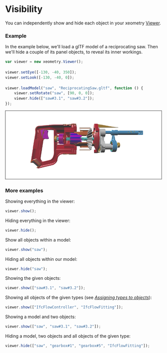 # Visibility

You can independently show and hide each object in your xeometry [Viewer](http://xeolabs.com/xeometry/docs/#viewer).

### Example

In the example below, we'll load a glTF model of a reciprocating saw. Then we'll hide a couple of its panel objects, to reveal its inner workings.

```javascript
var viewer = new xeometry.Viewer();

viewer.setEye([-130, -40, 350]);
viewer.setLook([-130, -40, 0]);

viewer.loadModel("saw", "ReciprocatingSaw.gltf", function () {
    viewer.setRotate("saw", [90, 0, 0]);
    viewer.hide(["saw#3.1", "saw#3.2"]);
});
```

[![](assets/visibility.png)](http://xeolabs.com/xeometry/examples/#guidebook_visibility)

### More examples

Showing everything in the viewer:

```javascript
viewer.show();
```

Hiding everything in the viewer:

```javascript
viewer.hide();
```

Show all objects within a model:

```javascript
viewer.show("saw");
```

Hiding all objects within our model:

```javascript
viewer.hide("saw");
```

Showing the given objects:

```javascript
viewer.show(["saw#3.1", "saw#3.2"]);
```

Showing all objects of the given types \(see [_Assigning types to objects_](assigningTypesToObjects.md)\):

```javascript
viewer.show(["IfcFlowController", "IfcFlowFitting"]);
```

Showing a model and two objects:

```javascript
viewer.show(["saw", "saw#3.1", "saw#3.2"]);
```

Hiding a model, two objects and all objects of the given type:

```javascript
viewer.hide(["saw", "gearbox#1", "gearbox#5", "IfcFlowFitting"]);
```



